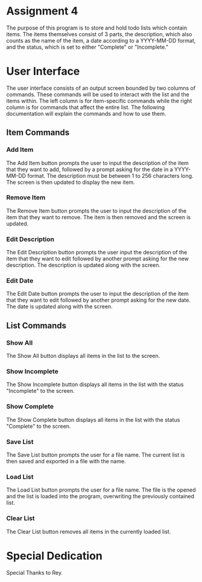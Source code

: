 # Assignment 4 
The purpose of this program is to store and hold todo lists which contain items. 
The items themselves consist of 3 parts, the description, which also counts as the 
name of the item, a date according to a YYYY-MM-DD format, and the status, which is 
set to either "Complete" or "Incomplete."

# User Interface

The user interface consists of an output screen bounded by two columns of commands. 
These commands will be used to interact with the list and the items within. The left
 column is for item-specific commands while the right column is for commands that affect 
the entire list. The following documentation will explain the commands and how to use them.

## Item Commands

### Add Item

The Add Item button prompts the user to input the description of the item that they want to add, 
followed by a prompt asking for the date in a YYYY-MM-DD format. The description must be between 
1 to 256 characters long. The screen is then updated to display the new item.

### Remove Item

The Remove Item button prompts the user to input the description of the item that they want to 
remove. The item is then removed and the screen is updated.

### Edit Description

The Edit Description button prompts the user input the description of the item that they want to edit 
followed by another prompt asking for the new description. The description is updated along with the screen.

### Edit Date

The Edit Date button prompts the user to input the description of the item that they want to edit 
followed by another prompt asking for the new date. The date is updated along with the screen.

## List Commands

### Show All

The Show All button displays all items in the list to the screen.

### Show Incomplete

The Show Incomplete button displays all items in the list with the status "Incomplete" to the screen.

### Show Complete

The Show Complete button displays all items in the list with the status "Complete" to the screen.

### Save List

The Save List button prompts the user for a file name. The current list is then saved and exported in a 
file with the name.


### Load List

The Load List button prompts the user for a file name. The file is the opened and the list is loaded into the 
program, overwriting the previously contained list.

### Clear List

The Clear List button removes all items in the currently loaded list.

# Special Dedication

Special Thanks to Rey.